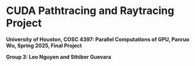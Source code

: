 CUDA Pathtracing and Raytracing Project
================

**University of Houston, COSC 4397: Parallel Computations of GPU, Panruo Wu, Spring 2025, Final Project**  

**Group 3: Leo Nguyen and Sthiber Guevara**



